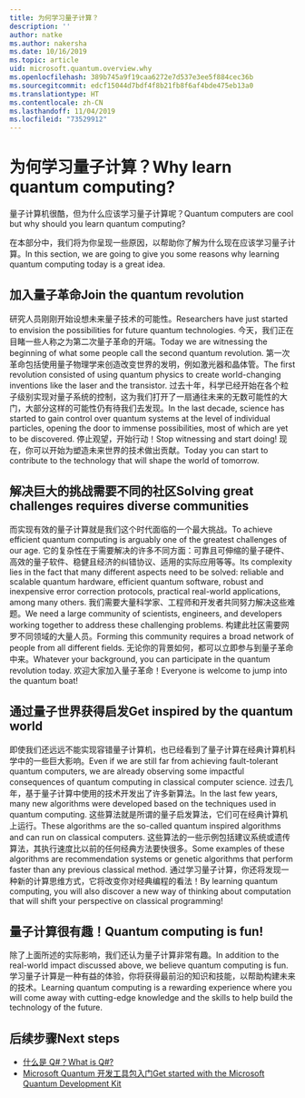 ```yaml
---
title: 为何学习量子计算？
description: ''
author: natke
ms.author: nakersha
ms.date: 10/16/2019
ms.topic: article
uid: microsoft.quantum.overview.why
ms.openlocfilehash: 389b745a9f19caa6272e7d537e3ee5f884cec36b
ms.sourcegitcommit: edcf15044d7bdf4f8b21fb8f6af4bde475eb13a0
ms.translationtype: HT
ms.contentlocale: zh-CN
ms.lasthandoff: 11/04/2019
ms.locfileid: "73529912"
---
```

# <a name="why-learn-quantum-computing"></a><span data-ttu-id="40463-102">为何学习量子计算？</span><span class="sxs-lookup"><span data-stu-id="40463-102">Why learn quantum computing?</span></span>

<span data-ttu-id="40463-103">量子计算机很酷，但为什么应该学习量子计算呢？</span><span class="sxs-lookup"><span data-stu-id="40463-103">Quantum computers are cool but why should you learn quantum computing?</span></span>

<span data-ttu-id="40463-104">在本部分中，我们将为你呈现一些原因，以帮助你了解为什么现在应该学习量子计算。</span><span class="sxs-lookup"><span data-stu-id="40463-104">In this section, we are going to give you some reasons why learning quantum computing today is a great idea.</span></span>

## <a name="join-the-quantum-revolution"></a><span data-ttu-id="40463-105">加入量子革命</span><span class="sxs-lookup"><span data-stu-id="40463-105">Join the quantum revolution</span></span>

<span data-ttu-id="40463-106">研究人员刚刚开始设想未来量子技术的可能性。</span><span class="sxs-lookup"><span data-stu-id="40463-106">Researchers have just started to envision the possibilities for future quantum technologies.</span></span> <span data-ttu-id="40463-107">今天，我们正在目睹一些人称之为第二次量子革命的开端。</span><span class="sxs-lookup"><span data-stu-id="40463-107">Today we are witnessing the beginning of what some people call the second quantum revolution.</span></span> <span data-ttu-id="40463-108">第一次革命包括使用量子物理学来创造改变世界的发明，例如激光器和晶体管。</span><span class="sxs-lookup"><span data-stu-id="40463-108">The first revolution consisted of using quantum physics to create world-changing inventions like the laser and the transistor.</span></span> <span data-ttu-id="40463-109">过去十年，科学已经开始在各个粒子级别实现对量子系统的控制，这为我们打开了一扇通往未来的无数可能性的大门，大部分这样的可能性仍有待我们去发现。</span><span class="sxs-lookup"><span data-stu-id="40463-109">In the last decade, science has started to gain control over quantum systems at the level of individual particles, opening the door to immense possibilities, most of which are yet to be discovered.</span></span> <span data-ttu-id="40463-110">停止观望，开始行动！</span><span class="sxs-lookup"><span data-stu-id="40463-110">Stop witnessing and start doing!</span></span> <span data-ttu-id="40463-111">现在，你可以开始为塑造未来世界的技术做出贡献。</span><span class="sxs-lookup"><span data-stu-id="40463-111">Today you can start to contribute to the technology that will shape the world of tomorrow.</span></span>

## <a name="solving-great-challenges-requires-diverse-communities"></a><span data-ttu-id="40463-112">解决巨大的挑战需要不同的社区</span><span class="sxs-lookup"><span data-stu-id="40463-112">Solving great challenges requires diverse communities</span></span>

<span data-ttu-id="40463-113">而实现有效的量子计算就是我们这个时代面临的一个最大挑战。</span><span class="sxs-lookup"><span data-stu-id="40463-113">To achieve efficient quantum computing is arguably one of the greatest challenges of our age.</span></span> <span data-ttu-id="40463-114">它的复杂性在于需要解决的许多不同方面：可靠且可伸缩的量子硬件、高效的量子软件、稳健且经济的纠错协议、适用的实际应用等等。</span><span class="sxs-lookup"><span data-stu-id="40463-114">Its complexity lies in the fact that many different aspects need to be solved: reliable and scalable quantum hardware, efficient quantum software, robust and inexpensive error correction protocols, practical real-world applications, among many others.</span></span> <span data-ttu-id="40463-115">我们需要大量科学家、工程师和开发者共同努力解决这些难题。</span><span class="sxs-lookup"><span data-stu-id="40463-115">We need a large community of scientists, engineers, and developers working together to address these challenging problems.</span></span> <span data-ttu-id="40463-116">构建此社区需要网罗不同领域的大量人员。</span><span class="sxs-lookup"><span data-stu-id="40463-116">Forming this community requires a broad network of people from all different fields.</span></span> <span data-ttu-id="40463-117">无论你的背景如何，都可以立即参与到量子革命中来。</span><span class="sxs-lookup"><span data-stu-id="40463-117">Whatever your background, you can participate in the quantum revolution today.</span></span> <span data-ttu-id="40463-118">欢迎大家加入量子革命！</span><span class="sxs-lookup"><span data-stu-id="40463-118">Everyone is welcome to jump into the quantum boat!</span></span>

## <a name="get-inspired-by-the-quantum-world"></a><span data-ttu-id="40463-119">通过量子世界获得启发</span><span class="sxs-lookup"><span data-stu-id="40463-119">Get inspired by the quantum world</span></span>

<span data-ttu-id="40463-120">即使我们还远远不能实现容错量子计算机，也已经看到了量子计算在经典计算机科学中的一些巨大影响。</span><span class="sxs-lookup"><span data-stu-id="40463-120">Even if we are still far from achieving fault-tolerant quantum computers, we are already observing some impactful consequences of quantum computing in classical computer science.</span></span> <span data-ttu-id="40463-121">过去几年，基于量子计算中使用的技术开发出了许多新算法。</span><span class="sxs-lookup"><span data-stu-id="40463-121">In the last few years, many new algorithms were developed based on the techniques used in quantum computing.</span></span> <span data-ttu-id="40463-122">这些算法就是所谓的量子启发算法，它们可在经典计算机上运行。</span><span class="sxs-lookup"><span data-stu-id="40463-122">These algorithms are the so-called quantum inspired algorithms and can run on classical computers.</span></span> <span data-ttu-id="40463-123">这些算法的一些示例包括建议系统或遗传算法，其执行速度比以前的任何经典方法要快很多。</span><span class="sxs-lookup"><span data-stu-id="40463-123">Some examples of these algorithms are recommendation systems or genetic algorithms that perform faster than any previous classical method.</span></span> <span data-ttu-id="40463-124">通过学习量子计算，你还将发现一种新的计算思维方式，它将改变你对经典编程的看法！</span><span class="sxs-lookup"><span data-stu-id="40463-124">By learning quantum computing, you will also discover a new way of thinking about computation that will shift your perspective on classical programming!</span></span>

## <a name="quantum-computing-is-fun"></a><span data-ttu-id="40463-125">量子计算很有趣！</span><span class="sxs-lookup"><span data-stu-id="40463-125">Quantum computing is fun!</span></span>

<span data-ttu-id="40463-126">除了上面所述的实际影响，我们还认为量子计算非常有趣。</span><span class="sxs-lookup"><span data-stu-id="40463-126">In addition to the real-world impact discussed above, we believe quantum computing is fun.</span></span> <span data-ttu-id="40463-127">学习量子计算是一种有益的体验，你将获得最前沿的知识和技能，以帮助构建未来的技术。</span><span class="sxs-lookup"><span data-stu-id="40463-127">Learning quantum computing is a rewarding experience where you will come away with cutting-edge knowledge and the skills to help build the technology of the future.</span></span>

## <a name="next-steps"></a><span data-ttu-id="40463-128">后续步骤</span><span class="sxs-lookup"><span data-stu-id="40463-128">Next steps</span></span>

* [<span data-ttu-id="40463-129">什么是 Q#？</span><span class="sxs-lookup"><span data-stu-id="40463-129">What is Q#?</span></span>](xref:microsoft.quantum.overview.qsharp)
* [<span data-ttu-id="40463-130">Microsoft Quantum 开发工具包入门</span><span class="sxs-lookup"><span data-stu-id="40463-130">Get started with the Microsoft Quantum Development Kit</span></span>](xref:microsoft.quantum.welcome)
